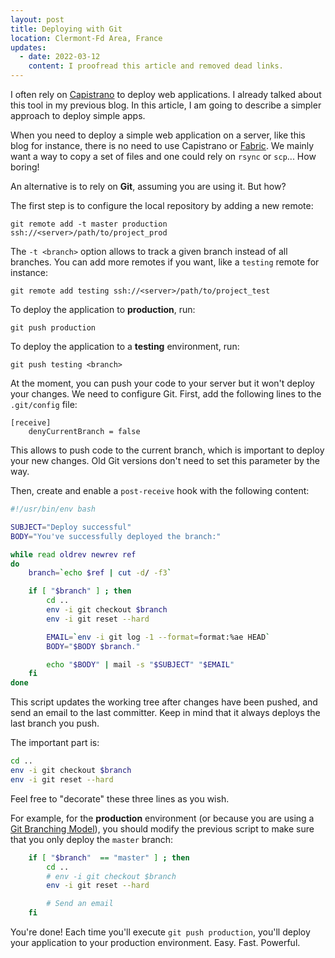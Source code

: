 ```yaml
---
layout: post
title: Deploying with Git
location: Clermont-Fd Area, France
updates:
  - date: 2022-03-12
    content: I proofread this article and removed dead links.
---
```


I often rely on [Capistrano](https://github.com/capistrano/capistrano/wiki/) to
deploy web applications. I already talked about this tool in my previous blog.
In this article, I am going to describe a simpler approach to deploy simple
apps.

When you need to deploy a simple web application on a server, like this blog for
instance, there is no need to use Capistrano or [Fabric][]. We mainly want a way
to copy a set of files and one could rely on `rsync` or `scp`... How boring!

An alternative is to rely on **Git**, assuming you are using it. But how?

The first step is to configure the local repository by adding a new remote:

    git remote add -t master production ssh://<server>/path/to/project_prod

The `-t <branch>` option allows to track a given branch instead of all branches.
You can add more remotes if you want, like a `testing` remote for instance:

    git remote add testing ssh://<server>/path/to/project_test

To deploy the application to **production**, run:

    git push production

To deploy the application to a **testing** environment, run:

    git push testing <branch>

At the moment, you can push your code to your server but it won't deploy your
changes. We need to configure Git. First, add the following lines to the
`.git/config` file:

```gitconfig
[receive]
    denyCurrentBranch = false
```

This allows to push code to the current branch, which is important to deploy
your new changes. Old Git versions don't need to set this parameter by the way.

Then, create and enable a `post-receive` hook with the following content:

```bash
#!/usr/bin/env bash

SUBJECT="Deploy successful"
BODY="You've successfully deployed the branch:"

while read oldrev newrev ref
do
    branch=`echo $ref | cut -d/ -f3`

    if [ "$branch" ] ; then
        cd ..
        env -i git checkout $branch
        env -i git reset --hard

        EMAIL=`env -i git log -1 --format=format:%ae HEAD`
        BODY="$BODY $branch."

        echo "$BODY" | mail -s "$SUBJECT" "$EMAIL"
    fi
done
```

This script updates the working tree after changes have been pushed, and send an
email to the last committer. Keep in mind that it always deploys the last branch
you push.

The important part is:

```bash
cd ..
env -i git checkout $branch
env -i git reset --hard
```

Feel free to "decorate" these three lines as you wish.

For example, for the **production** environment (or because you are using a [Git
Branching Model](/2012/01/17/my-git-branching-model/)), you should modify the
previous script to make sure that you only deploy the `master` branch:

```bash
    if [ "$branch"  == "master" ] ; then
        cd ..
        # env -i git checkout $branch
        env -i git reset --hard

        # Send an email
    fi
```

You're done! Each time you'll execute `git push production`, you'll deploy your
application to your production environment. Easy. Fast. Powerful.

[fabric]: https://docs.fabfile.org/
